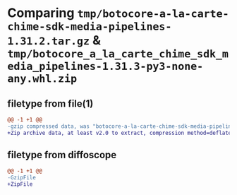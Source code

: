 # Comparing `tmp/botocore-a-la-carte-chime-sdk-media-pipelines-1.31.2.tar.gz` & `tmp/botocore_a_la_carte_chime_sdk_media_pipelines-1.31.3-py3-none-any.whl.zip`

## filetype from file(1)

```diff
@@ -1 +1 @@
-gzip compressed data, was "botocore-a-la-carte-chime-sdk-media-pipelines-1.31.2.tar", last modified: Wed Jul 12 01:44:27 2023, max compression
+Zip archive data, at least v2.0 to extract, compression method=deflate
```

## filetype from diffoscope

```diff
@@ -1 +1 @@
-GzipFile
+ZipFile
```

